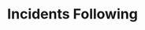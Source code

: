 ---
title: "Incidents Following"
description: "Organize and manage reported incidents, allowing you to generate reports to monitor and prioritize the status of each incident"
image: "./hand-with-gear-blue.png"
---